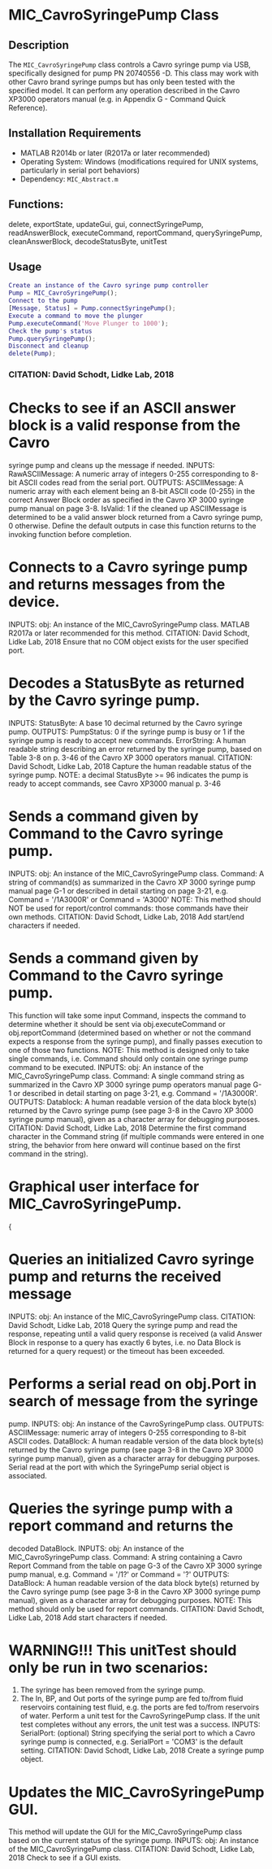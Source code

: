# MIC_CavroSyringePump Class
## Description
The `MIC_CavroSyringePump` class controls a Cavro syringe pump via USB, specifically designed for
pump PN 20740556 -D. This class may work with other Cavro brand syringe pumps but has only been tested with the
specified model. It can perform any operation described in the Cavro XP3000 operators manual (e.g. in Appendix G - Command Quick Reference).
## Installation Requirements
- MATLAB R2014b or later (R2017a or later recommended)
- Operating System: Windows (modifications required for UNIX systems, particularly in serial port behaviors)
- Dependency: `MIC_Abstract.m`
##  Functions:
delete, exportState, updateGui, gui, connectSyringePump,
readAnswerBlock, executeCommand, reportCommand,
querySyringePump, cleanAnswerBlock, decodeStatusByte, unitTest
## Usage
```matlab
Create an instance of the Cavro syringe pump controller
Pump = MIC_CavroSyringePump();
Connect to the pump
[Message, Status] = Pump.connectSyringePump();
Execute a command to move the plunger
Pump.executeCommand('Move Plunger to 1000');
Check the pump's status
Pump.querySyringePump();
Disconnect and cleanup
delete(Pump);
```
### CITATION: David Schodt, Lidke Lab, 2018
# Checks to see if an ASCII answer block is a valid response from the Cavro
syringe pump and cleans up the message if needed.
INPUTS:
RawASCIIMessage: A numeric array of integers 0-255 corresponding to
8-bit ASCII codes read from the serial port.
OUTPUTS:
ASCIIMessage: A numeric array with each element being an 8-bit ASCII
code (0-255) in the correct Answer Block order as
specified in the Cavro XP 3000 syringe pump manual on
page 3-8.
IsValid: 1 if the cleaned up ASCIIMessage is determined to be a valid
answer block returned from a Cavro syringe pump, 0 otherwise.
Define the default outputs in case this function returns to the invoking
function before completion.
# Connects to a Cavro syringe pump and returns messages from the device.
INPUTS:
obj: An instance of the MIC_CavroSyringePump class.
MATLAB R2017a or later recommended for this method.
CITATION: David Schodt, Lidke Lab, 2018
Ensure that no COM object exists for the user specified port.
# Decodes a StatusByte as returned by the Cavro syringe pump.
INPUTS:
StatusByte: A base 10 decimal returned by the Cavro syringe pump.
OUTPUTS:
PumpStatus: 0 if the syringe pump is busy or 1 if the syringe pump is
ready to accept new commands.
ErrorString: A human readable string describing an error returned by
the syringe pump, based on Table 3-8 on p. 3-46 of the
Cavro XP 3000 operators manual.
CITATION: David Schodt, Lidke Lab, 2018
Capture the human readable status of the syringe pump.
NOTE: a decimal StatusByte >= 96 indicates the pump is ready
to accept commands, see Cavro XP3000 manual p. 3-46
# Sends a command given by Command to the Cavro syringe pump.
INPUTS:
obj: An instance of the MIC_CavroSyringePump class.
Command: A string of command(s) as summarized in the Cavro
XP 3000 syringe pump manual page G-1 or described
in detail starting on page 3-21, e.g.
Command = '/1A3000R' or Command = 'A3000'
NOTE: This method should NOT be used for report/control commands: those
commands have their own methods.
CITATION: David Schodt, Lidke Lab, 2018
Add start/end characters if needed.
# Sends a command given by Command to the Cavro syringe pump.
This function will take some input Command, inspects the command to
determine whether it should be sent via obj.executeCommand or
obj.reportCommand (determined based on whether or not the command expects
a response from the syringe pump), and finally passes execution to one of
those two functions.
NOTE: This method is designed only to take single commands, i.e. Command
should only contain one syringe pump command to be executed.
INPUTS:
obj: An instance of the MIC_CavroSyringePump class.
Command: A single command string as summarized in the Cavro XP 3000
syringe pump operators manual page G-1 or described in detail
starting on page 3-21, e.g. Command = '/1A3000R'.
OUTPUTS:
Datablock: A human readable version of the data block byte(s) returned
by the Cavro syringe pump (see page 3-8 in the Cavro XP 3000
syringe pump manual), given as a character array for
debugging purposes.
CITATION: David Schodt, Lidke Lab, 2018
Determine the first command character in the Command string (if multiple
commands were entered in one string, the behavior from here onward will
continue based on the first command in the string).
# Graphical user interface for MIC_CavroSyringePump.
{
# Queries an initialized Cavro syringe pump and returns the received message
INPUTS:
obj: An instance of the MIC_CavroSyringePump class.
CITATION: David Schodt, Lidke Lab, 2018
Query the syringe pump and read the response, repeating until a valid
query response is received (a valid Answer Block in response to a query
has exactly 6 bytes, i.e. no Data Block is returned for a query request)
or the timeout has been exceeded.
# Performs a serial read on obj.Port in search of message from the syringe
pump.
INPUTS:
obj: An instance of the CavroSyringePump class.
OUTPUTS:
ASCIIMessage: numeric array of integers 0-255 corresponding to 8-bit
ASCII codes.
DataBlock: A human readable version of the data block byte(s) returned
by the Cavro syringe pump (see page 3-8 in the Cavro XP 3000
syringe pump manual), given as a character array for
debugging purposes.
Serial read at the port with which the SyringePump serial object is
associated.
# Queries the syringe pump with a report command and returns the
decoded DataBlock.
INPUTS:
obj: An instance of the MIC_CavroSyringePump class.
Command: A string containing a Cavro Report Command from
the table on page G-3 of the Cavro XP 3000 syringe
pump manual, e.g. Command = '/1?' or
Command = '?'
OUTPUTS:
DataBlock: A human readable version of the data block byte(s) returned
by the Cavro syringe pump (see page 3-8 in the Cavro XP 3000
syringe pump manual), given as a character array for
debugging purposes.
NOTE: This method should only be used for report commands.
CITATION: David Schodt, Lidke Lab, 2018
Add start characters if needed.
# WARNING!!! This unitTest should only be run in two scenarios:
1) The syringe has been removed from the syringe pump.
2) The In, BP, and Out ports of the syringe pump are fed to/from fluid
reservoirs containing test fluid, e.g. the ports are fed to/from
reservoirs of water.
Perform a unit test for the CavroSyringePump class.  If the unit test
completes without any errors, the unit test was a success.
INPUTS:
SerialPort: (optional) String specifying the serial port to which a
Cavro syringe pump is connected, e.g. SerialPort = 'COM3'
is the default setting.
CITATION: David Schodt, Lidke Lab, 2018
Create a syringe pump object.
# Updates the MIC_CavroSyringePump GUI.
This method will update the GUI for the MIC_CavroSyringePump class
based on the current status of the syringe pump.
INPUTS:
obj: An instance of the MIC_CavroSyringePump class.
CITATION: David Schodt, Lidke Lab, 2018
Check to see if a GUI exists.
